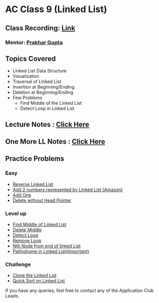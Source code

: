 # AC Class 9 (Linked List)

## Class Recording: [Link](https://drive.google.com/file/d/1ha0ExeEwzmVOSXnF109XHYPBv1JFfICC/view?usp=sharing)
### **Mentor: [Prakhar Gupta](https://github.com/Prakhar1106)**

## Topics Covered

- Linked List Data Structure
- Visualization
- Traversal of Linked List
- Insertion at Beginning/Ending
- Deletion at Beginning/Ending
- Few Problems
    - Find Middle of the Linked List
    - Detect Loop in Linked List

## Lecture Notes : [Click Here](NOTES.md)
## One More LL Notes : [Click Here](https://drive.google.com/file/d/1y3z6k-smVLuXP5LwpsnKteo59KhjN0iD/view?usp=sharing)

## Practice Problems
### Easy
- [Reverse Linked List](https://leetcode.com/problems/reverse-linked-list)
- [Add 2 numbers represented by Linked List (Amazon)](https://leetcode.com/problems/add-two-numbers/)
- [Add One](https://www.geeksforgeeks.org/add-1-number-represented-linked-list/)
- [Delete without Head Pointer](https://leetcode.com/problems/delete-node-in-a-linked-list/)

### Level up

- [Find Middle of Linked List](https://leetcode.com/problems/middle-of-the-linked-list/)
- [Delete Middle](https://practice.geeksforgeeks.org/problems/delete-middle-of-linked-list/1)
- [Detect Loop](https://practice.geeksforgeeks.org/problems/detect-loop-in-linked-list/1)
- [Remove Loop](https://practice.geeksforgeeks.org/problems/remove-loop-in-linked-list/1)
- [Nth Node from end of linked List](https://practice.geeksforgeeks.org/problems/nth-node-from-end-of-linked-list/1)
- [Pallindrome in Linked List(Important)](https://www.geeksforgeeks.org/function-to-check-if-a-singly-linked-list-is-palindrome/)

### Challenge

- [Clone the Linked List](https://leetcode.com/problems/copy-list-with-random-pointer/)
- [Quick Sort on Linked List](https://practice.geeksforgeeks.org/problems/quick-sort-on-linked-list/1)


If you have any queries, feel free to contact any of the Application Club Leads.
